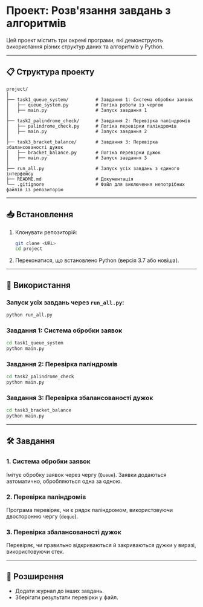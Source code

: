
# Проект: Розв'язання завдань з алгоритмів

Цей проект містить три окремі програми, які демонструють використання різних структур даних та алгоритмів у Python.

---

## 📋 Структура проекту

```
project/
│
├── task1_queue_system/          # Завдання 1: Система обробки заявок
│   ├── queue_system.py          # Логіка роботи із чергою
│   ├── main.py                  # Запуск завдання 1
│
├── task2_palindrome_check/      # Завдання 2: Перевірка паліндромів
│   ├── palindrome_check.py      # Логіка перевірки паліндромів
│   ├── main.py                  # Запуск завдання 2
│
├── task3_bracket_balance/       # Завдання 3: Перевірка збалансованості дужок
│   ├── bracket_balance.py       # Логіка перевірки дужок
│   ├── main.py                  # Запуск завдання 3
│
├── run_all.py                   # Запуск усіх завдань з єдиного інтерфейсу
├── README.md                    # Документація
└── .gitignore                   # Файл для виключення непотрібних файлів із репозиторію
```

---

## 📥 Встановлення

1. Клонувати репозиторій:
   ```bash
   git clone <URL>
   cd project
   ```

2. Переконатися, що встановлено Python (версія 3.7 або новіша).

---

## 🚀 Використання

### Запуск усіх завдань через `run_all.py`:
```bash
python run_all.py
```

### Завдання 1: Система обробки заявок
```bash
cd task1_queue_system
python main.py
```

### Завдання 2: Перевірка паліндромів
```bash
cd task2_palindrome_check
python main.py
```

### Завдання 3: Перевірка збалансованості дужок
```bash
cd task3_bracket_balance
python main.py
```

---

## 🛠 Завдання

### 1. Система обробки заявок
Імітує обробку заявок через чергу (`Queue`). Заявки додаються автоматично, обробляються одна за одною.

### 2. Перевірка паліндромів
Програма перевіряє, чи є рядок паліндромом, використовуючи двосторонню чергу (`deque`).

### 3. Перевірка збалансованості дужок
Перевіряє, чи правильно відкриваються й закриваються дужки у виразі, використовуючи стек.

---

## 🔧 Розширення

- Додати журнал до інших завдань.
- Зберігати результати перевірки у файл.
